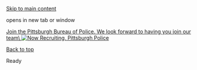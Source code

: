 [Skip to main content](https://www.pittsburghpa.gov/Safety/Police/Police-Banner/Now-Recruiting-Pittsburgh-Police#main-content)

opens in new tab or window

[Join the Pittsburgh Bureau of Police. We look forward to having you join our team\\
![Now Recruiting, Pittsburgh Police](https://www.pittsburghpa.gov/files/assets/city/v/1/public-safety/images/25467_now_recruiting.jpg)](https://www.pittsburghpa.gov/Safety/Police/Police-Officer-Recruitment)

[Back to top](https://www.pittsburghpa.gov/Safety/Police/Police-Banner/Now-Recruiting-Pittsburgh-Police#body-top)

Ready

